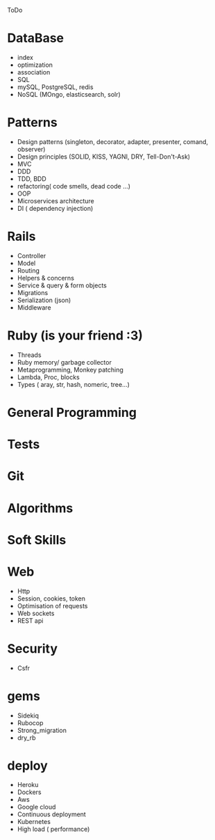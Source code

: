 ToDo

# DataBase
- index
- optimization
- association
- SQL
- mySQL, PostgreSQL, redis
- NoSQL (MOngo, elasticsearch, solr)

# Patterns
- Design patterns (singleton, decorator, adapter, presenter, comand, observer)
- Design principles (SOLID, KISS, YAGNI, DRY, Tell-Don't-Ask)
- MVC
- DDD
- TDD, BDD
- refactoring( code smells, dead code ...)
- OOP
- Microservices architecture
- DI ( dependency injection)


# Rails
- Controller
- Model
- Routing
- Helpers & concerns
- Service & query & form objects
- Migrations
- Serialization (json)
- Middleware

# Ruby (is your friend :3)
- Threads
- Ruby memory/ garbage collector
- Metaprogramming, Monkey patching
- Lambda, Proc, blocks
- Types ( aray, str, hash, nomeric, tree…)

# General Programming

# Tests
# Git
# Algorithms
# Soft Skills
# Web
- Http
- Session, cookies, token
- Optimisation of requests
- Web sockets
- REST api

# Security
- Csfr

# gems
- Sidekiq
- Rubocop
- Strong_migration
- dry_rb

# deploy
- Heroku
- Dockers
- Aws
- Google cloud
- Continuous deployment
- Kubernetes
- High load  ( performance)
